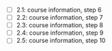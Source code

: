 - [ ] 2.1: course information, step 6
- [ ] 2.2: course information, step 7
- [ ] 2.3: course information, step 8
- [ ] 2.4: course information, step 9
- [ ] 2.5: course information, step 10
